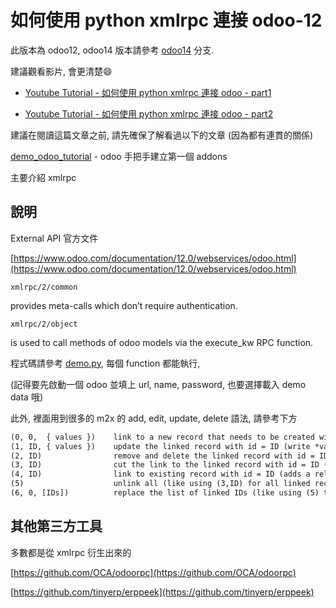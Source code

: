 # 如何使用 python xmlrpc 連接 odoo-12

此版本為 odoo12, odoo14 版本請參考 [odoo14](https://github.com/twtrubiks/odoo-demo-addons-tutorial/tree/14.0/xml-rpc-odoo) 分支.

建議觀看影片, 會更清楚:smile:

* [Youtube Tutorial - 如何使用 python xmlrpc 連接 odoo - part1](https://youtu.be/MuMBF8a9ko8)

* [Youtube Tutorial - 如何使用 python xmlrpc 連接 odoo - part2](https://youtu.be/KFBaTB_XRJM)

建議在閱讀這篇文章之前, 請先確保了解看過以下的文章 (因為都有連貫的關係)

[demo_odoo_tutorial](https://github.com/twtrubiks/odoo-demo-addons-tutorial/tree/master/demo_odoo_tutorial) -  odoo 手把手建立第一個 addons

主要介紹 xmlrpc

## 說明

External API 官方文件

[https://www.odoo.com/documentation/12.0/webservices/odoo.html](https://www.odoo.com/documentation/12.0/webservices/odoo.html)

`xmlrpc/2/common`

provides meta-calls which don’t require authentication.

`xmlrpc/2/object`

is used to call methods of odoo models via the execute_kw RPC function.

程式碼請參考 [demo.py](demo.py), 每個 function 都能執行,

(記得要先啟動一個 odoo 並填上 url, name, password, 也要選擇載入 demo data 哦)

此外, 裡面用到很多的 m2x 的 add, edit, update, delete 語法, 請參考下方

```xml
(0, 0,  { values })    link to a new record that needs to be created with the given values dictionary
(1, ID, { values })    update the linked record with id = ID (write *values* on it)
(2, ID)                remove and delete the linked record with id = ID (calls unlink on ID, that will delete the object completely, and the link to it as well)
(3, ID)                cut the link to the linked record with id = ID (delete the relationship between the two objects but does not delete the target object itself)
(4, ID)                link to existing record with id = ID (adds a relationship)
(5)                    unlink all (like using (3,ID) for all linked records)
(6, 0, [IDs])          replace the list of linked IDs (like using (5) then (4,ID) for each ID in the list of IDs)
```

## 其他第三方工具

多數都是從 xmlrpc 衍生出來的

[https://github.com/OCA/odoorpc](https://github.com/OCA/odoorpc)

[https://github.com/tinyerp/erppeek](https://github.com/tinyerp/erppeek)